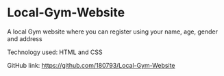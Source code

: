 # Local-Gym-Website
A local Gym website where you can register using your name, age, gender and address


Technology used:
HTML and CSS

GitHub link: https://github.com/180793/Local-Gym-Website
